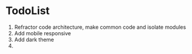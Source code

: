 # TodoList

<ol>
  <li>Refractor code architecture, make common code and isolate modules</li>
  <li>Add mobile responsive</li>
  <li>Add dark theme</li>
  <li></li>
</ol>
  
 
